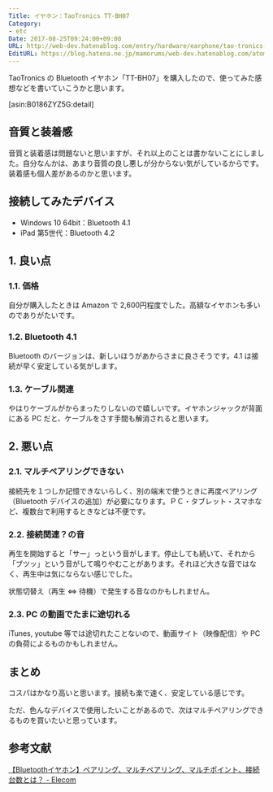 ```yaml
---
Title: イヤホン：TaoTronics TT-BH07
Category:
- etc
Date: 2017-08-25T09:24:00+09:00
URL: http://web-dev.hatenablog.com/entry/hardware/earphone/tao-tronics-tt-bh07
EditURL: https://blog.hatena.ne.jp/mamorums/web-dev.hatenablog.com/atom/entry/8599973812291765891
---
```


TaoTronics の Bluetooth イヤホン「TT-BH07」を購入したので、使ってみた感想などを書いていこうかと思います。

[asin:B0186ZYZ5G:detail]

## 音質と装着感
音質と装着感は問題ないと思いますが、それ以上のことは書かないことにしました。自分なんかは、あまり音質の良し悪しが分からない気がしているからです。装着感も個人差があるのかと思います。

## 接続してみたデバイス
- Windows 10 64bit：Bluetooth 4.1
- iPad 第5世代：Bluetooth 4.2


## 1. 良い点
### 1.1. 価格
自分が購入したときは Amazon で 2,600円程度でした。高額なイヤホンも多いのでありがたいです。

### 1.2. Bluetooth 4.1
Bluetooth のバージョンは、新しいほうがあからさまに良さそうです。4.1 は接続が早く安定している気がします。

### 1.3. ケーブル関連
やはりケーブルがからまったりしないので嬉しいです。イヤホンジャックが背面にある PC だと、ケーブルをさす手間も解消されると思います。


## 2. 悪い点
### 2.1. マルチペアリングできない
接続先を１つしか記憶できないらしく、別の端末で使うときに再度ペアリング（Bluetooth デバイスの追加）が必要になります。ＰＣ・タブレット・スマホなど、複数台で利用するときなどは不便です。

### 2.2. 接続関連？の音
再生を開始すると「サー」っという音がします。停止しても続いて、それから「ブツッ」という音がして鳴りやむことがあります。それほど大きな音ではなく、再生中は気にならない感じでした。

状態切替え（再生 ⇔ 待機）で発生する音なのかもしれません。

### 2.3. PC の動画でたまに途切れる
iTunes, youtube 等では途切れたことないので、動画サイト（映像配信）や PC の負荷によるものかもしれません。


## まとめ
コスパはかなり高いと思います。接続も楽で速く、安定している感じです。

ただ、色んなデバイスで使用したいことがあるので、次はマルチペアリングできるものを買いたいと思っています。


## 参考文献
[【Bluetoothイヤホン】ペアリング、マルチペアリング、マルチポイント、接続台数とは？ - Elecom](http://qa.elecom.co.jp/faq_detail.html?id=5691)
